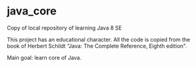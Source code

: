 # java_core
Copy of local repository of learning Java 8 SE

This project has an educational character. All the code is copied from the book of Herbert Schildt "Java: The Complete Reference, Eighth edition".

Main goal: learn core of Java.
